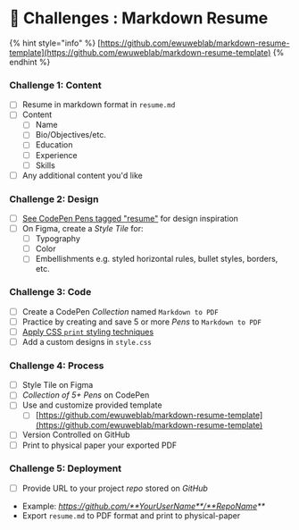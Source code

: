 # 💯 Challenges : Markdown Resume

{% hint style="info" %}
[https://github.com/ewuweblab/markdown-resume-template](https://github.com/ewuweblab/markdown-resume-template)
{% endhint %}

### Challenge 1: Content

* [ ] Resume in markdown format in `resume.md`
* [ ] Content
  * [ ] Name
  * [ ] Bio/Objectives/etc.
  * [ ] Education
  * [ ] Experience
  * [ ] Skills
* [ ] Any additional content you'd like

### Challenge 2: Design

* [ ] [See CodePen Pens tagged "resume"](https://codepen.io/search/pens?q=resume) for design inspiration
* [ ] On Figma, create a _Style Tile_ for:&#x20;
  * [ ] Typography
  * [ ] Color
  * [ ] Embellishments e.g. styled horizontal rules, bullet styles, borders, etc.&#x20;

### Challenge 3: Code&#x20;

* [ ] Create a CodePen _Collection_ named `Markdown to PDF`&#x20;
* [ ] Practice by creating and save 5 or more _Pens_ to `Markdown to PDF`&#x20;
* [ ] [Apply CSS `print` styling techniques](https://colin.manikoth.fun/desn-468-web-design-3/css-concepts/print-style-sheets)
* [ ] Add a custom designs in `style.css`&#x20;

### Challenge 4: Process

* [ ] Style Tile on Figma
* [ ] _Collection of 5+ Pens_ on CodePen
* [ ] Use and customize provided template
  * [ ] [https://github.com/ewuweblab/markdown-resume-template](https://github.com/ewuweblab/markdown-resume-template)
* [ ] Version Controlled on GitHub
* [ ] Print to physical paper your exported PDF

### Challenge 5: Deployment

* [ ] Provide URL to your project _repo_ stored on _GitHub_

- Example: _https://github.com/**YourUserName**/**RepoName**_
- Export `resume.md` to PDF format and print to physical-paper

